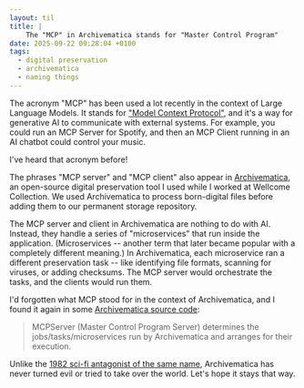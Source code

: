 ```yaml
---
layout: til
title: |
    The "MCP" in Archivematica stands for "Master Control Program"
date: 2025-09-22 09:28:04 +0100
tags:
  - digital preservation
  - archivematica
  - naming things
---
```

The acronym "MCP" has been used a lot recently in the context of Large Language Models.
It stands for ["Model Context Protocol"][mcp_ai], and it's a way for generative AI to communicate with external systems.
For example, you could run an MCP Server for Spotify, and then an MCP Client running in an AI chatbot could control your music.

I've heard that acronym before!

The phrases "MCP server" and "MCP client" also appear in [Archivematica], an open-source digital preservation tool I used while I worked at Wellcome Collection.
We used Archivematica to process born-digital files before adding them to our permanent storage repository.

The MCP server and client in Archivematica are nothing to do with AI.
Instead, they handle a series of "microservices" that run inside the application.
(Microservices -- another term that later became popular with a completely different meaning.)
In Archivematica, each microservice ran a different preservation task -- like identifying file formats, scanning for viruses, or adding checksums.
The MCP server would orchestrate the tasks, and the clients would run them.

I'd forgotten what MCP stood for in the context of Archivematica, and I found it again in some [Archivematica source code][src]:

> MCPServer (Master Control Program Server) determines the jobs/tasks/microservices
> run by Archivematica and arranges for their execution.

Unlike the [1982 sci-fi antagonist of the same name][tron], Archivematica has never turned evil or tried to take over the world.
Let's hope it stays that way.

[mcp_ai]: https://www.anthropic.com/news/model-context-protocol
[Archivematica]: https://archivematica.org/en/
[src]: https://github.com/artefactual/archivematica/blob/8df5aeeadcdd23b58946b36df45b11de75b60267/src/archivematica/MCPServer/server/__init__.py#L2-L3
[tron]: https://en.wikipedia.org/wiki/List_of_Tron_characters#Master_Control_Program
